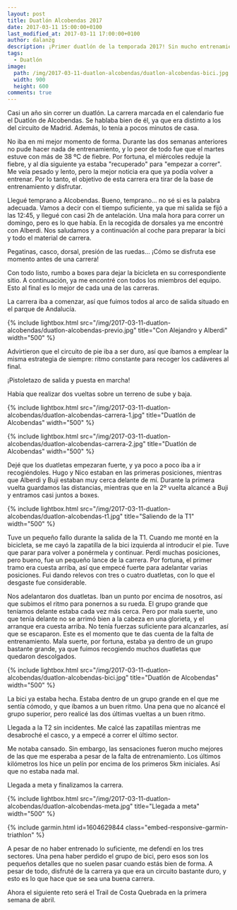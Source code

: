 ```yaml
---
layout: post
title: Duatlón Alcobendas 2017
date: 2017-03-11 15:00:00+0100
last_modified_at: 2017-03-11 17:00:00+0100
author: dalanzg
description: ¡Primer duatlón de la temporada 2017! Sin mucho entrenamiento pero se dió mucha guerra.
tags:
  - Duatlón
image:
  path: /img/2017-03-11-duatlon-alcobendas/duatlon-alcobendas-bici.jpg
  width: 900
  height: 600
comments: true
---
```


Casi un año sin correr un duatlón. La carrera marcada en el calendario fue el Duatlón de Alcobendas. Se hablaba bien de él, ya que era distinto a los del circuito de Madrid. Además, lo tenía a pocos minutos de casa.

No iba en mi mejor momento de forma. Durante las dos semanas anteriores no pude hacer nada de entrenamiento, y lo peor de todo fue que el martes estuve con más de 38 ºC de fiebre. Por fortuna, el miércoles reduje la fiebre, y al día siguiente ya estaba "recuperado" para "empezar a correr". Me veía pesado y lento, pero la mejor noticia era que ya podía volver a entrenar. Por lo tanto, el objetivo de esta carrera era tirar de la base de entrenamiento y disfrutar.

Llegué temprano a Alcobendas. Bueno, temprano... no sé si es la palabra adecuada. Vamos a decir con el tiempo suficiente, ya que mi salida se fijó a las 12:45, y llegué con casi 2h de antelación. Una mala hora para correr un domingo, pero es lo que había. En la recogida de dorsales ya me encontré con Alberdi. Nos saludamos y a continuación al coche para preparar la bici y todo el material de carrera.

Pegatinas, casco, dorsal, presión de las ruedas... ¡Cómo se disfruta ese momento antes de una carrera!

Con todo listo, rumbo a boxes para dejar la bicicleta en su correspondiente sitio. A continuación, ya me encontré con todos los miembros del equipo. Esto al final es lo mejor de cada una de las carreras.

La carrera iba a comenzar, así que fuimos todos al arco de salida situado en el parque de Andalucía.

{% include lightbox.html src="/img/2017-03-11-duatlon-alcobendas/duatlon-alcobendas-previo.jpg" title="Con Alejandro y Alberdi" width="500" %}

Advirtieron que el circuito de pie iba a ser duro, así que íbamos a emplear la misma estrategia de siempre: ritmo constante para recoger los cadáveres al final.

¡Pistoletazo de salida y puesta en marcha!

Había que realizar dos vueltas sobre un terreno de sube y baja.

{% include lightbox.html src="/img/2017-03-11-duatlon-alcobendas/duatlon-alcobendas-carrera-1.jpg" title="Duatlón de Alcobendas" width="500" %}

{% include lightbox.html src="/img/2017-03-11-duatlon-alcobendas/duatlon-alcobendas-carrera-2.jpg" title="Duatlón de Alcobendas" width="500" %}

Dejé que los duatletas empezaran fuerte, y ya poco a poco iba a ir recogiéndoles. Hugo y Nico estaban en las primeras posiciones, mientras que Alberdi y Buji estaban muy cerca delante de mí. Durante la primera vuelta guardamos las distancias, mientras que en la 2º vuelta alcancé a Buji y entramos casi juntos a boxes.

{% include lightbox.html src="/img/2017-03-11-duatlon-alcobendas/duatlon-alcobendas-t1.jpg" title="Saliendo de la T1" width="500" %}

Tuve un pequeño fallo durante la salida de la T1. Cuando me monté en la bicicleta, se me cayó la zapatilla de la bici izquierda al introducir el pie. Tuve que parar para volver a ponérmela y continuar. Perdí muchas posiciones, pero bueno, fue un pequeño lance de la carrera. Por fortuna, el primer tramo era cuesta arriba, así que empecé fuerte para adelantar varias posiciones. Fui dando relevos con tres o cuatro duatletas, con lo que el desgaste fue considerable.

Nos adelantaron dos duatletas. Iban un punto por encima de nosotros, así que subimos el ritmo para ponernos a su rueda. El grupo grande que teníamos delante estaba cada vez más cerca. Pero por mala suerte, uno que tenía delante no se arrimó bien a la cabeza en una glorieta, y el arranque era cuesta arriba. No tenía fuerzas suficiente para alcanzarles, así que se escaparon. Este es el momento que te das cuenta de la falta de entrenamiento. Mala suerte, por fortuna, estaba ya dentro de un grupo bastante grande, ya que fuimos recogiendo muchos duatletas que quedaron descolgados.

{% include lightbox.html src="/img/2017-03-11-duatlon-alcobendas/duatlon-alcobendas-bici.jpg" title="Duatlón de Alcobendas" width="500" %}

La bici ya estaba hecha. Estaba dentro de un grupo grande en el que me sentía cómodo, y que íbamos a un buen ritmo. Una pena que no alcancé el grupo superior, pero realicé las dos últimas vueltas a un buen ritmo.

Llegada a la T2 sin incidentes. Me calcé las zapatillas mientras me desabroché el casco, y a empecé a correr el último sector.

Me notaba cansado. Sin embargo, las sensaciones fueron mucho mejores de las que me esperaba a pesar de la falta de entrenamiento. Los últimos kilómetros los hice un pelín por encima de los primeros 5km iniciales. Así que no estaba nada mal.

Llegada a meta y finalizamos la carrera.

{% include lightbox.html src="/img/2017-03-11-duatlon-alcobendas/duatlon-alcobendas-meta.jpg" title="Llegada a meta" width="500" %}

{% include garmin.html id=1604629844 class="embed-responsive-garmin-triathlon" %}

A pesar de no haber entrenado lo suficiente, me defendí en los tres sectores. Una pena haber perdido el grupo de bici, pero esos son los pequeños detalles que no suelen pasar cuando estás bien de forma. A pesar de todo, disfruté de la carrera ya que era un circuito bastante duro, y esto es lo que hace que se sea una buena carrera.

Ahora el siguiente reto será el Trail de Costa Quebrada en la primera semana de abril.
